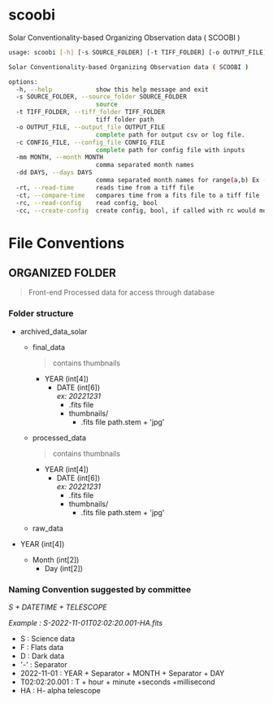 # scoobi
Solar Conventionality-based Organizing Observation data ( SCOOBI )

```bash
usage: scoobi [-h] [-s SOURCE_FOLDER] [-t TIFF_FOLDER] [-o OUTPUT_FILE] [-c CONFIG_FILE] [-mm MONTH] [-dd DAYS] [-rt] [-ct] [-rc] [-cc]

Solar Conventionality-based Organizing Observation data ( SCOOBI )

options:
  -h, --help            show this help message and exit
  -s SOURCE_FOLDER, --source_folder SOURCE_FOLDER
                        source
  -t TIFF_FOLDER, --tiff_folder TIFF_FOLDER
                        tiff folder path
  -o OUTPUT_FILE, --output_file OUTPUT_FILE
                        complete path for output csv or log file.
  -c CONFIG_FILE, --config_file CONFIG_FILE
                        complete path for config file with inputs
  -mm MONTH, --month MONTH
                        comma separated month names
  -dd DAYS, --days DAYS
                        comma separated month names for range(a,b) Ex --days='1,32'
  -rt, --read-time      reads time from a tiff file
  -ct, --compare-time   compares time from a fits file to a tiff file
  -rc, --read-config    read config, bool
  -cc, --create-config  create config, bool, if called with rc would modify from and to the CONFIG_FILE path
```

# File Conventions


## ORGANIZED FOLDER 

> Front-end Processed data for access through database

### Folder structure
- archived_data_solar
    - final_data
        > contains thumbnails
        - YEAR (int[4])
            - DATE (int[6]) \
                *ex: 20221231*
                - .fits file
                - thumbnails/
                    - .fits file path.stem + 'jpg'
        
    - processed_data 
        > contains thumbnails
        - YEAR (int[4])
            - DATE (int[6]) \
                *ex: 20221231*
                - .fits file
                - thumbnails/
                    - .fits file path.stem + 'jpg'
    - raw_data

- YEAR (int[4])
    - Month (int[2])
        - Day (int[2])


### Naming Convention suggested by committee

*S + DATETIME + TELESCOPE*

*Example : S-2022-11-01T02:02:20.001-HA.fits*



- S : Science data
- F : Flats data
- D : Dark data
- '-' : Separator
- 2022-11-01 : YEAR + Separator + MONTH + Separator + DAY
- T02:02:20.001 : T + hour + minute +seconds +millisecond
- HA : H- alpha telescope